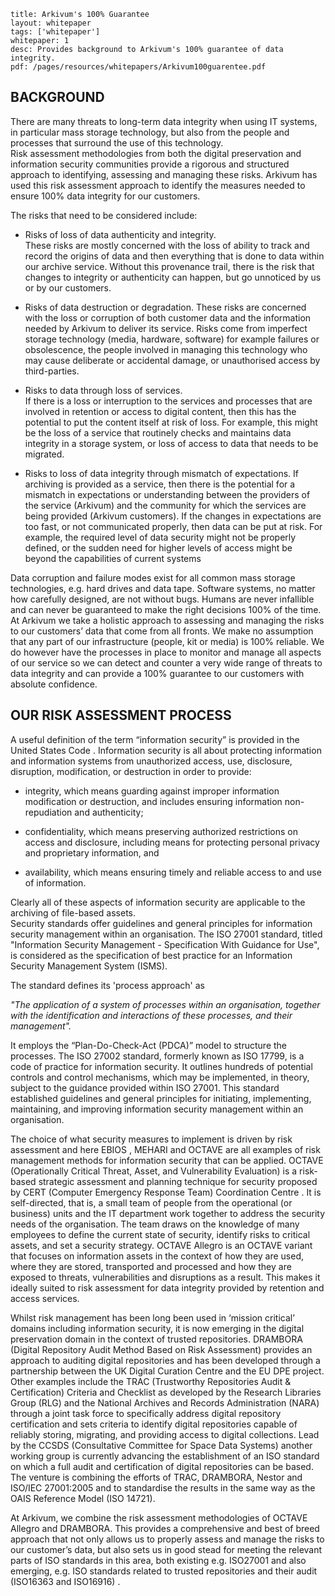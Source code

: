 ```
title: Arkivum's 100% Guarantee
layout: whitepaper
tags: ['whitepaper']
whitepaper: 1
desc: Provides background to Arkivum's 100% guarantee of data integrity.
pdf: /pages/resources/whitepapers/Arkivum100guarentee.pdf
```

## BACKGROUND
There are many threats to long-term data integrity when using IT systems, in particular mass storage technology, but also from the people and processes that surround the use of this technology.  
Risk assessment methodologies from both the digital preservation and information security communities provide a rigorous and structured approach to identifying, assessing and managing these risks.
Arkivum has used this risk assessment approach to identify the measures needed to ensure 100% data integrity for our customers.  

The risks that need to be considered include:
+ Risks of loss of data authenticity and integrity.   
These risks are mostly concerned with the loss of ability to track and record the origins of data and then everything that is done to data within our archive service.  Without this provenance trail, there is the risk that changes to integrity or authenticity can happen, but go unnoticed by us or by our customers.

+ Risks of data destruction or degradation. 
	These risks are concerned with the loss or corruption of both customer data and the information needed by Arkivum to deliver its service.  Risks come from imperfect storage technology (media, hardware, software) for example failures or obsolescence, the people involved in managing this technology who may cause deliberate or accidental damage, or unauthorised access by third-parties.

+ Risks to data through loss of services.  
	If there is a loss or interruption to the services and processes that are involved in retention or access to digital content, then this has the potential to put the content itself at risk of loss.  For example, this might be the loss of a service that routinely checks and maintains data integrity in a storage system, or loss of access to data that needs to be migrated. 

+ Risks to loss of data integrity through mismatch of expectations. 
	If archiving is provided as a service, then there is the potential for a mismatch in expectations or understanding between the providers of the service (Arkivum) and the community for which the services are being provided (Arkivum customers).  If the changes in expectations are too fast, or not communicated properly, then data can be put at risk.  For example, the required level of data security might not be properly defined, or the sudden need for higher levels of access might be beyond the capabilities of current systems  

Data corruption and failure modes exist for all common mass storage technologies, e.g. hard drives and data tape.  Software systems, no matter how carefully designed, are not without bugs.   Humans are never infallible and can never be guaranteed to make the right decisions 100% of the time.  
At Arkivum we take a holistic approach to assessing and managing the risks to our customers’ data that come from all fronts.  We make no assumption that any part of our infrastructure (people, kit or media) is 100% reliable.   We do however have the processes in place to monitor and manage all aspects of our service so we can detect and counter a very wide range of threats to data integrity and can provide a 100% guarantee to our customers with absolute confidence.


## OUR RISK ASSESSMENT PROCESS
A useful definition of the term “information security” is provided in the United States Code . Information security is all about protecting information and information systems from unauthorized access, use, disclosure, disruption, modification, or destruction in order to provide:
+ integrity, which means guarding against improper information modification or destruction, and includes ensuring information non-repudiation and authenticity;

+ confidentiality, which means preserving authorized restrictions on access and disclosure, including means for protecting personal privacy and proprietary information, and

+ availability, which means ensuring timely and reliable access to and use of information.  

Clearly all of these aspects of information security are applicable to the archiving of file-based assets.  
Security standards offer guidelines and general principles for information security management within an organisation.  The ISO 27001  standard, titled "Information Security Management - Specification With Guidance for Use", is considered as the specification of best practice for an Information Security Management System (ISMS).  

The standard defines its 'process approach' as  

*"The application of a system of processes within an organisation, together with the identification and interactions of these processes, and their management".*

It employs the “Plan-Do-Check-Act (PDCA)” model to structure the processes. The ISO 27002  standard, formerly known as ISO 17799, is a code of practice for information security. It outlines hundreds of potential controls and control mechanisms, which may be implemented, in theory, subject to the guidance provided within ISO 27001. This standard established guidelines and general principles for initiating, implementing, maintaining, and improving information security management within an organisation.  

The choice of what security measures to implement is driven by risk assessment and here EBIOS , MEHARI  and OCTAVE  are all examples of risk management methods for information security that can be applied. OCTAVE (Operationally Critical Threat, Asset, and Vulnerability Evaluation) is a risk-based strategic assessment and planning technique for security proposed by CERT (Computer Emergency Response Team) Coordination Centre  . It is self-directed, that is, a small team of people from the operational (or business) units and the IT department work together to address the security needs of the organisation. The team draws on the knowledge of many employees to define the current state of security, identify risks to critical assets, and set a security strategy.  OCTAVE Allegro  is an OCTAVE variant that focuses on information assets in the context of how they are used, where they are stored, transported and processed and how they are exposed to threats, vulnerabilities and disruptions as a result.  This makes it ideally suited to risk assessment for data integrity provided by retention and access services.  

Whilst risk management has been long been used in ‘mission critical’ domains including information security, it is now emerging in the digital preservation domain in the context of trusted repositories. 
DRAMBORA (Digital Repository Audit Method Based on Risk Assessment) provides an approach to auditing digital repositories  and has been developed through a partnership between the UK Digital Curation Centre  and the EU DPE  project.  Other examples include the TRAC  (Trustworthy Repositories Audit & Certification) Criteria and Checklist as developed by the Research Libraries Group (RLG)  and the National Archives and Records Administration (NARA)  through a joint task force to specifically address digital repository certification and sets criteria to identify digital repositories capable of reliably storing, migrating, and providing access to digital collections.  Lead by the CCSDS (Consultative Committee for Space Data Systems)  another working group  is currently advancing the establishment of an ISO standard on which a full audit and certification of digital repositories can be based.  The venture is combining the efforts of TRAC, DRAMBORA, Nestor   and ISO/IEC 27001:2005  and to standardise the results in the same way as the OAIS Reference Model (ISO 14721).  

At Arkivum, we combine the risk assessment methodologies of OCTAVE Allegro and DRAMBORA.  This provides a comprehensive and best of breed approach that not only allows us to properly assess and manage the risks to our customer’s data, but also sets us in good stead for meeting the relevant parts of ISO standards in this area, both existing e.g. ISO27001 and also emerging, e.g. ISO standards related to trusted repositories and their audit (ISO16363 and ISO16916) .
